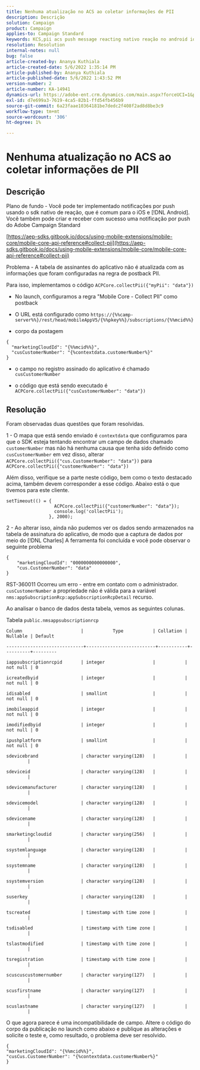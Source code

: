 ```yaml
---
title: Nenhuma atualização no ACS ao coletar informações de PII
description: Descrição
solution: Campaign
product: Campaign
applies-to: Campaign Standard
keywords: KCS,pii acs push message reacting nativo reação no android ios nativo
resolution: Resolution
internal-notes: null
bug: false
article-created-by: Ananya Kuthiala
article-created-date: 5/6/2022 1:35:14 PM
article-published-by: Ananya Kuthiala
article-published-date: 5/6/2022 1:43:52 PM
version-number: 2
article-number: KA-14941
dynamics-url: https://adobe-ent.crm.dynamics.com/main.aspx?forceUCI=1&pagetype=entityrecord&etn=knowledgearticle&id=f3b0bc5a-41cd-ec11-a7b5-0022480b639b
exl-id: d7e699a3-7619-4ca5-82b1-ffd54fb456b9
source-git-commit: 6a23faae10364181be7dedc2f408f2ad8d8be3c9
workflow-type: tm+mt
source-wordcount: '306'
ht-degree: 1%

---
```


# Nenhuma atualização no ACS ao coletar informações de PII

## Descrição

Plano de fundo - Você pode ter implementado notificações por push usando o sdk nativo de reação, que é comum para o iOS e [!DNL Android]. Você também pode criar e receber com sucesso uma notificação por push do Adobe Campaign Standard

[https://aep-sdks.gitbook.io/docs/using-mobile-extensions/mobile-core/mobile-core-api-reference#collect-pii](https://aep-sdks.gitbook.io/docs/using-mobile-extensions/mobile-core/mobile-core-api-reference#collect-pii)


Problema - A tabela de assinantes do aplicativo não é atualizada com as informações que foram configuradas na regra de postback PII.

Para isso, implementamos o código `ACPCore.collectPii({"myPii": "data"})`

- No launch, configuramos a regra &quot;Mobile Core - Collect PII&quot; como postback

- O URL está configurado como `https://{%%camp-server%%}/rest/head/mobileAppV5/{%%pkey%%}/subscriptions/{%%mcid%%}`

- corpo da postagem

```
{
  "marketingCloudId": "{%%mcid%%}",
  "cusCustomerNumber": "{%contextdata.customerNumber%}"
}
```

- o campo no registro assinado do aplicativo é chamado `cusCustomerNumber`

- o código que está sendo executado é `ACPCore.collectPii({"cusCustomerNumber": "data"})`


## Resolução


Foram observadas duas questões que foram resolvidas.



1 - O mapa que está sendo enviado é `contextdata` que configuramos para que o SDK esteja tentando encontrar um campo de dados chamado `customerNumber` mas não há nenhuma causa que tenha sido definido como `cusCustomerNumber` em vez disso, alterar `ACPCore.collectPii({"cus.CustomerNumber": "data"})` para `ACPCore.collectPii({"customerNumber": "data"})`

Além disso, verifique se a parte neste código, bem como o texto destacado acima, também devem corresponder a esse código. Abaixo está o que tivemos para este cliente.

```
setTimeout(() = {
                  ACPCore.collectPii({"customerNumber": "data"});
                  console.log('collectPii');
                }, 2000);
```


2 - Ao alterar isso, ainda não pudemos ver os dados sendo armazenados na tabela de assinatura do aplicativo, de modo que a captura de dados por meio do [!DNL Charles] A ferramenta foi concluída e você pode observar o seguinte problema

```
{
    "marketingCloudId": "0000000000000000",
    "cus.CustomerNumber": "data"
}
```

RST-360011 Ocorreu um erro - entre em contato com o administrador.
`cusCustomerNumber` a propriedade não é válida para a variável `nms:appSubscriptionRcp:appSubscriptionRcpDetail` recurso.

Ao analisar o banco de dados desta tabela, vemos as seguintes colunas.



Tabela `public.nmsappsubscriptionrcp`

```
Column                      |           Type           | Collation | Nullable | Default

-----------------------------+--------------------------+-----------+----------+---------

iappsubscriptionrcpid       | integer                  |           | not null | 0

icreatedbyid                | integer                  |           | not null | 0

idisabled                   | smallint                 |           | not null | 0

imobileappid                | integer                  |           | not null | 0

imodifiedbyid               | integer                  |           | not null | 0

ipushplatform               | smallint                 |           | not null | 0

sdevicebrand                | character varying(128)   |           |          |

sdeviceid                   | character varying(128)   |           |          |

sdevicemanufacturer         | character varying(128)   |           |          |

sdevicemodel                | character varying(128)   |           |          |

sdevicename                 | character varying(128)   |           |          |

smarketingcloudid           | character varying(256)   |           |          |

ssystemlanguage             | character varying(128)   |           |          |

ssystemname                 | character varying(128)   |           |          |

ssystemversion              | character varying(128)   |           |          |

suserkey                    | character varying(128)   |           |          |

tscreated                   | timestamp with time zone |           |          |

tsdisabled                  | timestamp with time zone |           |          |

tslastmodified              | timestamp with time zone |           |          |

tsregistration              | timestamp with time zone |           |          |

scuscuscustomernumber       | character varying(127)   |           |          |

scusfirstname               | character varying(127)   |           |          |

scuslastname                | character varying(127)   |           |          |
```


O que agora parece é uma incompatibilidade de campo. Altere o código do corpo da publicação no launch como abaixo e publique as alterações e solicite o teste e, como resultado, o problema deve ser resolvido.

```
{
"marketingCloudId": "{%%mcid%%}",
"cusCus.CustomerNumber": "{%contextdata.customerNumber%}"
}
```
